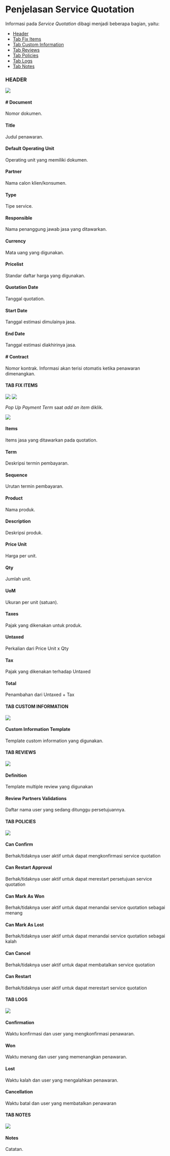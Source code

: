 # Penjelasan Service Quotation

Informasi pada *Service Quotation* dibagi menjadi beberapa bagian, yaitu:

* [Header](#bagian-header)
* [Tab Fix Items](#tab-fix-items)
* [Tab Custom Information](#tab-custom-information)
* [Tab Reviews](#tab-reviews)
* [Tab Policies](#tab-policies)
* [Tab Logs](#tab-logs)
* [Tab Notes](#tab-notes)

### <a name="bagian-header">HEADER</a>

![](../../img/service-quotation/bagian-header.png)

#### <a name="field-no-document"># Document</a>

Nomor dokumen.

#### <a name="field-title">Title</a>

Judul penawaran.

#### <a name="field-default-operating-unit">Default Operating Unit</a>

Operating unit yang memiliki dokumen.

#### <a name="field-partner">Partner</a>

Nama calon klien/konsumen.

#### <a name="field-type">Type</a>

Tipe service.

#### <a name="field-responsible">Responsible</a>

Nama penanggung jawab jasa yang ditawarkan.

#### <a name="field-currency">Currency</a>

Mata uang yang digunakan.

#### <a name="field-pricelist">Pricelist</a>

Standar daftar harga yang digunakan.

#### <a name="field-quotation-date">Quotation Date</a>

Tanggal quotation.

#### <a name="field-start-date">Start Date</a>

Tanggal estimasi dimulainya jasa.

#### <a name="field-end-date">End Date</a>

Tanggal estimasi diakhirinya jasa.

#### <a name="field-no-contract"># Contract</a>

Nomor kontrak. Informasi akan terisi otomatis ketika penawaran dimenangkan.

#### <a name="tab-fix-items">TAB FIX ITEMS</a>

![](../../img/service-quotation/tab-fix-items-1.png)
![](../../img/service-quotation/tab-fix-items-2.png)

*Pop Up Payment Term* saat *add an item* diklik.

![](../../img/service-quotation/pop-up-payment-term.png)

#### <a name="field-items">Items</a>

Items jasa yang ditawarkan pada quotation.

#### <a name="field-term">Term</a>

Deskripsi termin pembayaran.

#### <a name="field-sequence">Sequence</a>

Urutan termin pembayaran.

#### <a name="field-product">Product</a>

Nama produk.

#### <a name="field-description">Description</a>

Deskripsi produk.

#### <a name="field-price-unit">Price Unit</a>

Harga per unit.

#### <a name="field-qty">Qty</a>

Jumlah unit.

#### <a name="field-uom">UoM</a>

Ukuran per unit (satuan).

#### <a name="field-taxes">Taxes</a>

Pajak yang dikenakan untuk produk.

#### <a name="field-untaxed">Untaxed</a>

Perkalian dari Price Unit x Qty

#### <a name="field-tax">Tax</a>

Pajak yang dikenakan terhadap Untaxed

#### <a name="field-total">Total</a>

Penambahan dari Untaxed + Tax

#### <a name="tab-custom-information">TAB CUSTOM INFORMATION</a>

![](../../img/service-quotation/tab-custom-information.png)

#### <a name="field-custom-information-template">Custom Information Template</a>

Template custom information yang digunakan.

#### <a name="tab-reviews">TAB REVIEWS</a>

![](../../img/service-quotation/tab-reviews.png)

#### <a name="field-definition">Definition</a>

Template multiple review yang digunakan

#### <a name="field-review-partners-validations">Review Partners Validations</a>

Daftar nama user yang sedang ditunggu persetujuannya.

#### <a name="tab-policies">TAB POLICIES</a>

![](../../img/service-quotation/tab-policies.png)

#### <a name="field-confirm">Can Confirm</a>

Berhak/tidaknya user aktif untuk dapat mengkonfirmasi service quotation

#### <a name="field-restart-approval">Can Restart Approval</a>

Berhak/tidaknya user aktif untuk dapat merestart persetujuan service quotation

#### <a name="field-mark-as-won">Can Mark As Won</a>

Berhak/tidaknya user aktif untuk dapat menandai service quotation sebagai menang

#### <a name="field-mark-as-lost">Can Mark As Lost</a>

Berhak/tidaknya user aktif untuk dapat menandai service quotation sebagai kalah

#### <a name="field-cancel">Can Cancel</a>

Berhak/tidaknya user aktif untuk dapat membatalkan service quotation

#### <a name="field-restart">Can Restart</a>

Berhak/tidaknya user aktif untuk dapat merestart service quotation

#### <a name="tab-logs">TAB LOGS</a>

![](../../img/service-quotation/tab-logs.png)

#### <a name="field-confirmation">Confirmation</a>

Waktu konfirmasi dan user yang mengkonfirmasi penawaran.

#### <a name="field-won">Won</a>

Waktu menang dan user yang memenangkan penawaran.

#### <a name="field-lost">Lost</a>

Waktu kalah dan user yang mengalahkan penawaran.

#### <a name="field-cancellation">Cancellation</a>

Waktu batal dan user yang membatalkan penawaran

#### <a name="tab-notes">TAB NOTES</a>

![](../../img/service-quotation/tab-notes.png)

#### <a name="field-notes">Notes</a>

Catatan.
